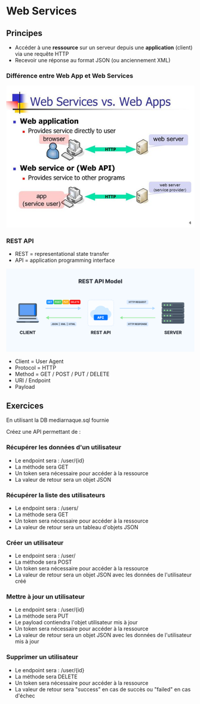 # Web Services

## Principes

* Accéder à une **ressource** sur un serveur depuis une **application** (client) via une requête HTTP 
* Recevoir une réponse au format JSON (ou anciennement XML)

### Différence entre Web App et Web Services

<img src="img/wswebapp.jpg">

### REST API

* REST = representational state transfer
* API = application programming interface

<img src="img/rest.png">

* Client = User Agent
* Protocol = HTTP
* Method = GET / POST / PUT / DELETE
* URI / Endpoint
* Payload

## Exercices

En utilisant la DB mediarnaque.sql fournie

Créez une API permettant de : 

### Récupérer les données d'un utilisateur
* Le endpoint sera : /user/{id}
* La méthode sera GET
* Un token sera nécessaire pour accéder à la ressource
* La valeur de retour sera un objet JSON

### Récupérer la liste des utilisateurs
* Le endpoint sera : /users/
* La méthode sera GET
* Un token sera nécessaire pour accéder à la ressource
* La valeur de retour sera un tableau d'objets JSON

### Créer un utilisateur
* Le endpoint sera : /user/
* La méthode sera POST
* Un token sera nécessaire pour accéder à la ressource
* La valeur de retour sera un objet JSON avec les données de l'utilisateur créé

### Mettre à jour un utilisateur
* Le endpoint sera : /user/{id}
* La méthode sera PUT
* Le payload contiendra l'objet utilisateur mis à jour
* Un token sera nécessaire pour accéder à la ressource
* La valeur de retour sera un objet JSON avec les données de l'utilisateur mis à jour

### Supprimer un utilisateur
* Le endpoint sera : /user/{id}
* La méthode sera DELETE
* Un token sera nécessaire pour accéder à la ressource
* La valeur de retour sera "success" en cas de succès ou "failed" en cas d'échec

